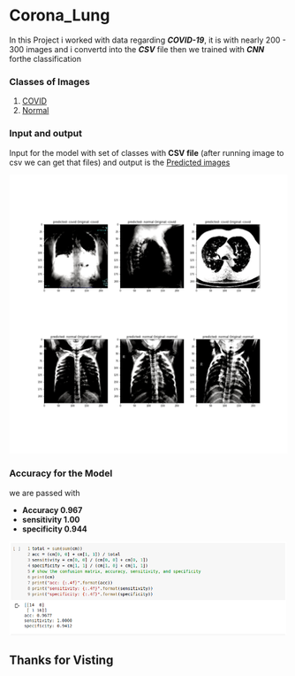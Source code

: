 # Corona_Lung


In this Project i worked with data regarding ***COVID-19***, it is with nearly 200 - 300 images and i convertd into the ***CSV*** file then we trained with ***CNN*** forthe classification

### Classes of Images 

1. [COVID](https://github.com/saichandrareddy1/Corona_Lung/blob/master/Images/corona.jpg)
2. [Normal](https://github.com/saichandrareddy1/Corona_Lung/blob/master/Images/normal.jpeg)


### Input and output

Input for the model with set of classes with **CSV file** (after running image to csv we can get that files) and output is the [Predicted images](https://github.com/saichandrareddy1/Corona_Lung/blob/master/Images/predicted.png)

![Predicted images](https://github.com/saichandrareddy1/Corona_Lung/blob/master/Images/predicted.png)


### Accuracy for the Model

we are passed with 

* **Accuracy 0.967**
* **sensitivity 1.00**
* **specificity 0.944**

![alt text](https://github.com/saichandrareddy1/Corona_Lung/blob/master/Images/accu.png)


## Thanks for Visting 
